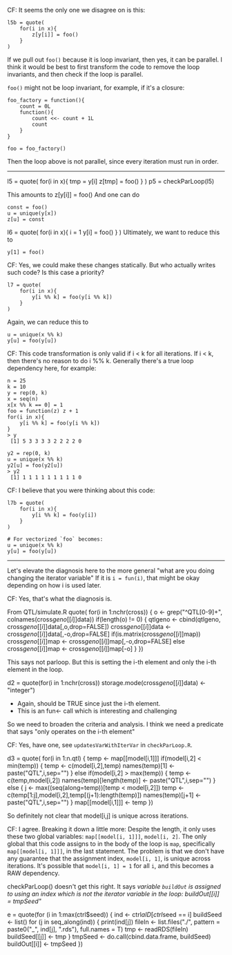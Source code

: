 CF: It seems the only one we disagree on is this:

```{r}
l5b = quote(
    for(i in x){
        z[y[i]] = foo()
    }
)
```
  
If we pull out `foo()` because it is loop invariant, then yes, it can be parallel.
I think it would be best to first transform the code to remove the loop invariants, and then check if the loop is parallel.

`foo()` might not be loop invariant, for example, if it's a closure:
```{r}
foo_factory = function(){
    count = 0L
    function(){
        count <<- count + 1L
        count
    }
}

foo = foo_factory()
```

Then the loop above is not parallel, since every iteration must run in order.





-------------------------------------------------------------

l5 = quote(
    for(i in x){
        tmp = y[i]
        z[tmp] = foo()
    }
)
p5 = checkParLoop(l5)

This amounts to 
  z[y[i]] = foo()
And one can do
```
const = foo()
u = unique(y[x])
z[u] = const
```
  
  
l6 = quote(
    for(i in x){
        i = 1
        y[i] = foo()
    }
)
Ultimately, we want to reduce this to 
```
y[1] = foo()
```

CF: Yes, we could make these changes statically.
  But who actually writes such code?
  Is this case a priority?


```
l7 = quote(
    for(i in x){
        y[i %% k] = foo(y[i %% k])
    }
)
```

Again, we can reduce this to
```
u = unique(x %% k)
y[u] = foo(y[u])
```

CF: This code transformation is only valid if i < k for all iterations.
    If i < k, then there's no reason to do i %% k.
    Generally there's a true loop dependency here, for example:
```{r}
n = 25
k = 10
y = rep(0, k)
x = seq(n)
x[x %% k == 0] = 1
foo = function(z) z + 1
for(i in x){
    y[i %% k] = foo(y[i %% k])
}
> y
 [1] 5 3 3 3 3 2 2 2 2 0

y2 = rep(0, k)
u = unique(x %% k)
y2[u] = foo(y2[u])
> y2
 [1] 1 1 1 1 1 1 1 1 1 0
```

CF: I believe that you were thinking about this code:
```
l7b = quote(
    for(i in x){
        y[i %% k] = foo(y[i])
    }
)

# For vectorized `foo` becomes:
u = unique(x %% k)
y[u] = foo(y[u])
```


------------------------------------------------------------



Let's elevate the diagnosis here to the more general "what are you doing changing the iterator
variable"
If it is `i = fun(i)`, that might be okay depending on how i is used later.

CF: Yes, that's what the diagnosis is.





From QTL/simulate.R 
quote(
    for(i in 1:nchr(cross)) {
        o <- grep("^QTL[0-9]+", colnames(cross$geno[[i]]$data))
        if(length(o) != 0) {
            qtlgeno <- cbind(qtlgeno, cross$geno[[i]]$data[,o,drop=FALSE])
            cross$geno[[i]]$data <- cross$geno[[i]]$data[,-o,drop=FALSE]
            if(is.matrix(cross$geno[[i]]$map))
                cross$geno[[i]]$map <- cross$geno[[i]]$map[,-o,drop=FALSE]
            else
                cross$geno[[i]]$map <- cross$geno[[i]]$map[-o]
        }
    })
	
This says not parloop. But this is setting the i-th element and only the i-th
element in the loop.

d2 = quote(for(i in 1:nchr(cross))
        storage.mode(cross$geno[[i]]$data) <- "integer")

+ Again, should be TRUE since just the i-th element.
+ This is an fun<- call which is interesting and challenging

So we need to broaden the criteria and analysis.
I think we need a predicate that says "only operates on the i-th element"

CF: Yes, have one, see `updatesVarWithIterVar` in `checkParLoop.R`.


d3 = quote(        for(i in 1:n.qtl) {
            temp <- map[[model[i,1]]]
            if(model[i,2] < min(temp)) {
                temp <- c(model[i,2],temp)
                names(temp)[1] <- paste("QTL",i,sep="")
            }
            else if(model[i,2] > max(temp)) {
                temp <- c(temp,model[i,2])
                names(temp)[length(temp)] <- paste("QTL",i,sep="")
            }
            else {
                j <- max((seq(along=temp))[temp < model[i,2]])
                temp <- c(temp[1:j],model[i,2],temp[(j+1):length(temp)])
                names(temp)[j+1] <- paste("QTL",i,sep="")
            }
            map[[model[i,1]]] <- temp
        })

So definitely not clear that model[i,j] is unique across iterations.

CF: I agree.
Breaking it down a little more:
Despite the length, it only uses these two global variables: `map[[model[i, 1]]]`, `model[i, 2]`.
The only global that this code assigns to in the body of the loop is `map`, specifically `map[[model[i, 1]]]`, in the last statement.
The problem is that we don't have any guarantee that the assignment index, `model[i, 1]`, is unique across iterations.
It's possible that `model[i, 1] = 1` for all `i`, and this becomes a RAW dependency.



checkParLoop() doesn't get this right.
It says 
*variable `buildOut` is assigned to using an index which is not the iterator variable in the loop:
buildOut[[i]] = tmpSeed"*

e = quote(for (i in 1:max(ctrl$seed)) {
    ind <- ctrl$aID[ctrl$seed == i]
    buildSeed <- list()
    for (j in seq_along(ind)) {
        print(ind[j])
        fileIn <- list.files("./", pattern = paste0("_", ind[j],
            ".rds"), full.names = T)
        tmp <- readRDS(fileIn)
        buildSeed[[j]] <- tmp
    }
    tmpSeed <- do.call(cbind.data.frame, buildSeed)
    buildOut[[i]] <- tmpSeed
})

